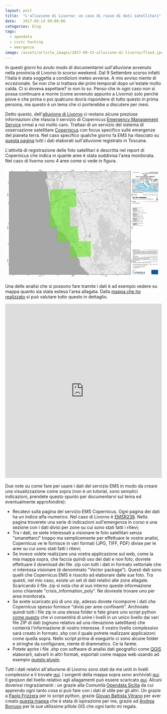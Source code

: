 ```yaml
---
layout: post
title:  "L'alluvione di Livorno: un caso di riuso di dati satellitari"
date:   2017-09-14 09:00:00
categories: blog
tags:
  - opendata
  - civic hacking
  - emergenze
image: /assets/article_images/2017-09-15-alluvione-di-livorno/flood.jpeg
---
```


In questi giorni ho avuto modo di documentarmi sull'alluvione avvenuto nella provincia di Livorno lo scorso weekend.
Dal 9 Settembre scorso infatti l'italia è stata soggetta a condizioni meteo avverse. A mio avviso niente di eccezionale. Se non che si trattava dei primi temporali dopo un'estate molto calda. Ci si doveva aspettare? io non lo so. Penso che in ogni caso non si possa continuare a morire (come avvenuto appunto a Livorno) solo perchè piove e che prima o poi qualcuno dovrà rispondere di tutto questo in prima persona, ma questo è un tema che ci porterebbe a discutere per mesi.

Detto questo, dell'[alluvione di Livorno](http://www.ilpost.it/2017/09/11/ci-sono-ancora-due-dispersi-per-le-alluvioni-a-livorno/) ci restano alcune preziose informazioni che rilascia il servizio di Copernicus [Emergency Management Service](http://emergency.copernicus.eu/mapping/) ormai a noi molto caro. Trattasi di un servizio del sistema di osservazione satellitare [Copernicus](http://emergency.copernicus.eu/mapping/ems/what-copernicus) con focus specifico sulle emergenze del pianeta terra. Nel caso specifico qualche giorno fa EMS ha rilasciato su [questa pagina](http://emergency.copernicus.eu/mapping/list-of-components/EMSR238) tutti i dati elaborati sull'alluvione registrato in Toscana.

L'attività di registrazione delle foto satellitari è descritta nel report di Copernicus che indica in quante aree è stata suddivisa l'area monitorata. Nel caso di livorno sono 4 aree come si vede in figura.

![report dell'attività di EMS](/assets/article_images/2017-09-15-alluvione-di-livorno/ems.jpg)

Una delle analisi che si possono fare tramite i dati è ad esempio vedere su mappa quanto sia stata estesa l'area allagata. Dalla [mappa che ho realizzato](https://iltempe.github.io/livorno_flood/index#12/43.6289/10.3605) si può valutare tutto questo in dettaglio.

<div class="map-container">
    <iframe src="https://iltempe.github.io/livorno_flood/index#12/43.6289/10.3605" height="560" width="100%" allowfullscreen="" frameborder="0">
    </iframe>
</div>

Due note su come fare per usare i dati del servizio EMS in modo da creare una visualizzazione come sopra (non è un tutorial, sono semplici indicazioni, prendete questo spunto per documentarvi sul tema ed eventualmente approfondire):
- Recatevi sulla pagina del servizio EMS Copernicus. Ogni pagina dei dati ha un indice alfa-numerico. Nel caso di Livorno è [EMSR238](http://emergency.copernicus.eu/mapping/list-of-components/EMSR238). Nella pagina troverete una serie di indicazioni sull'emergenza in corso e una sezione con i dati divisi per zone su cui sono stati fatti i rilievi;
- Tra i dati, se siete interessati a visionare le foto satellitari senza "smanettarci" troppo ma semplicemente per effettuare le vostre analisi, Copernicus ve le fornisce in vari formati (JPG, TIFF, PDF) divise per le aree su cui sono stati fatti i rilievi;
- Se invece volete realizzare una vostra applicazione sul web, come la mia mappa sopra, che faccia quindi uso dei dati e non foto, dovrete effettuare il download dei file .zip con tutti i dati in formato vettoriale che vi interessa visionare (è denominato "Vector package"). Questi dati sono quelli che Copernicus EMS è riuscito ad elaborare dalle sue foto. Tra questi, nel mio caso, esiste un set di dati relativi alle zone allagate. Scaricando il file .zip si nota che al suo interno queste informazione sono chiamate "crisis_information_poly". Ne dovreste trovare uno per area monitorata.
- Se avete scaricato più di uno zip, adesso dovete ricomporre i dati che Copernicus spesso fornisce "divisi per aree confinanti". Archiviate quindi tutti i file zip in una stessa folder e fate girare uno script python [come questo](https://github.com/iltempe/livorno_flood/blob/master/data/merge.py) che vi consentirà di unire i livelli in un unico livello dai vari file ZIP di dati (ognuno relativo ad una rilevazione satellitare) che conterrà l'informazione di vostro interesse. Il vostro livello complessivo sarà creato in formato .shp con il quale potrete realizzare applicaizoni come quella sopra. Nello script prima di eseguirlo ci sono alcune folder e stringhe da configurare, niente di drammatico. Ce la farete.
- Potete aprire i file .shp con software di analisi dati geografici come [QGIS](https://www.qgis.org/it/site/) elaborarli, salvarli in altri formati, esportali come mappa web usando ad esempio [questo plugin](https://github.com/mayotunde/qgis2leaflet).

Tutti i dati relativi all'alluvione di Livorno sono stati da me uniti in livelli complessivi e li trovate [qui](https://github.com/iltempe/livorno_flood/tree/master/data/EMSR238/out). I sorgenti della mappa sopra sono archiviati [qui](https://github.com/iltempe/livorno_flood). Il geojson del livello relativo agli allagamenti può essere scaricato [qui](https://raw.githubusercontent.com/iltempe/livorno_flood/master/data/crisis_information_poly_merged.geojson).
Alcuni doverosi ringraziamenti : un grazie alla Comunità [Opendata Sicilia](http://opendatasicilia.it/) da cui apprendo ogni tanto cosa si può fare con i dati di utile per gli altri. Un grazie a [Paolo Frizzera](https://github.com/geofrizz) per lo script python, grazie [Giovan Battista Vitrano](https://github.com/gbvitrano) per aver creato [questa mappa](https://siciliahub.github.io/mappe/EMSR213/incendi_sicilia/naso.html#12/38.0915/14.8824) che è stata di ispirazione per me, grazie ad [Andrea Borruso](https://github.com/aborruso) per le sue utilissime pillole GIS che ogni tanto mi regala.

